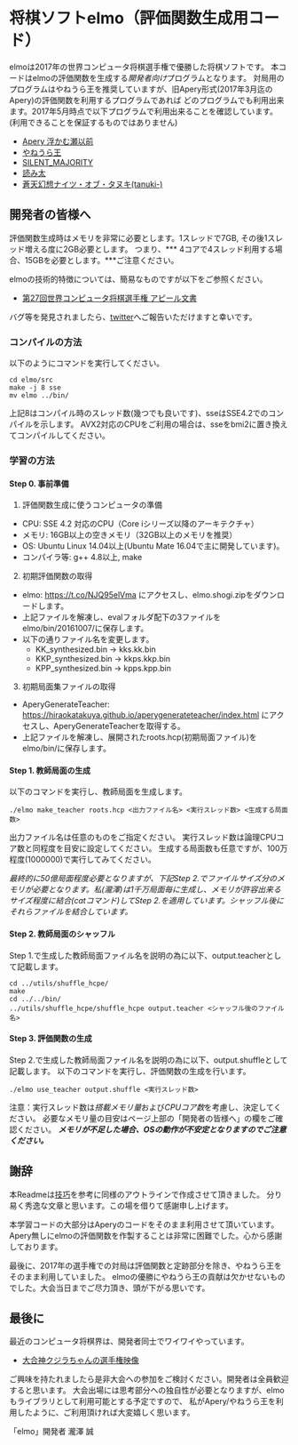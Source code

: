 # 将棋ソフトelmo（評価関数生成用コード）

elmoは2017年の世界コンピュータ将棋選手権で優勝した将棋ソフトです。
本コードはelmoの評価関数を生成する*開発者向け*プログラムとなります。
対局用のプログラムはやねうら王を推奨していますが、旧Apery形式(2017年3月迄のApery)の評価関数を利用するプログラムであれば
どのプログラムでも利用出来ます。2017年5月時点で以下プログラムで利用出来ることを確認しています。
(利用できることを保証するものではありません)
- [Apery 浮かむ瀬以前](https://github.com/HiraokaTakuya/apery/tree/8220c20fdcfd2c273b3a69c09e7daf80d9df2ddd)
- [やねうら王](https://github.com/yaneurao/YaneuraOu)
- [SILENT_MAJORITY](https://github.com/Jangja/silent_majority) 
- [読み太](https://github.com/TukamotoRyuzo/Yomita)
- [蒼天幻想ナイツ・オブ・タヌキ(tanuki-)](https://github.com/nodchip/hakubishin-)


## 開発者の皆様へ

評価関数生成時はメモリを非常に必要とします。1スレッドで7GB, その後1スレッド増える度に2GB必要とします。
つまり、*** 4コアで4スレッド利用する場合、15GBを必要とします。***ご注意ください。

elmoの技術的特徴については、簡易なものですが以下をご参照ください。
- [第27回世界コンピュータ将棋選手権 アピール文書](http://www2.computer-shogi.org/wcsc27/appeal/elmo/elmo_wcsc27_appeal_r2_0.txt)

バグ等を発見されましたら、[twitter](https://twitter.com/mktakizawa)へご報告いただけますと幸いです。

### コンパイルの方法

以下のようにコマンドを実行してください。

```
cd elmo/src
make -j 8 sse
mv elmo ../bin/
```
上記8はコンパイル時のスレッド数(幾つでも良いです)、sseはSSE4.2でのコンパイルを示します。
AVX2対応のCPUをご利用の場合は、sseをbmi2に置き換えてコンパイルしてください。

### 学習の方法

#### Step 0. 事前準備

1. 評価関数生成に使うコンピュータの準備
  - CPU: SSE 4.2 対応のCPU（Core iシリーズ以降のアーキテクチャ）
  - メモリ: 16GB以上の空きメモリ（32GB以上のメモリを推奨）
  - OS: Ubuntu Linux 14.04以上(Ubuntu Mate 16.04で主に開発しています)。
  - コンパイラ等: g++ 4.8以上, make
2. 初期評価関数の取得
  - elmo: https://t.co/NJQ95elVma にアクセスし、elmo.shogi.zipをダウンロードします。
  - 上記ファイルを解凍し、evalフォルダ配下の3ファイルをelmo/bin/20161007/に保存します。
  - 以下の通りファイル名を変更します。
    - KK_synthesized.bin → kks.kk.bin
    - KKP_synthesized.bin → kkps.kkp.bin
    - KPP_synthesized.bin → kpps.kpp.bin
3. 初期局面集ファイルの取得
  - AperyGenerateTeacher: https://hiraokatakuya.github.io/aperygenerateteacher/index.html にアクセスし、AperyGenerateTeacherを取得する。
  - 上記ファイルを解凍し、展開されたroots.hcp(初期局面ファイル)をelmo/bin/に保存します。

#### Step 1. 教師局面の生成

以下のコマンドを実行し、教師局面を生成します。

``` 
./elmo make_teacher roots.hcp <出力ファイル名> <実行スレッド数> <生成する局面数>
```

出力ファイル名は任意のものをご指定ください。
実行スレッド数は論理CPUコア数と同程度を目安に設定してください。
生成する局面数も任意ですが、100万程度(1000000)で実行してみてください。

*最終的に50億局面程度必要となりますが、下記Step 2.でファイルサイズ分のメモリが必要となります。私(瀧澤)は1千万局面毎に生成し、メモリが許容出来るサイズ程度に結合(catコマンド)してStep 2.を適用しています。シャッフル後にそれらファイルを結合しています。*

#### Step 2. 教師局面のシャッフル

Step 1.で生成した教師局面ファイル名を説明の為に以下、output.teacherとして記載します。
```
cd ../utils/shuffle_hcpe/
make
cd ../../bin/
../utils/shuffle_hcpe/shuffle_hcpe output.teacher <シャッフル後のファイル名>
```

#### Step 3. 評価関数の生成

Step 2.で生成した教師局面ファイル名を説明の為に以下、output.shuffleとして記載します。
以下のコマンドを実行し、評価関数の生成を行います。

```
./elmo use_teacher output.shuffle <実行スレッド数>
```

注意：実行スレッド数は*搭載メモリ量*および*CPUコア数*を考慮し、決定してください。
必要なメモリ量の目安はページ上部の「開発者の皆様へ」の欄をご確認ください。
***メモリが不足した場合、OSの動作が不安定となりますのでご注意ください。***

## 謝辞

本Readmeは[技巧](https://github.com/gikou-official/Gikou)を参考に同様のアウトラインで作成させて頂きました。
分り易く秀逸な文章と思います。この場を借りて感謝申し上げます。

本学習コードの大部分はAperyのコードをそのまま利用させて頂いています。
Apery無しにelmoの評価関数を作製することは非常に困難でした。心から感謝しております。

最後に、2017年の選手権での対局は評価関数と定跡部分を除き、やねうら王をそのまま利用していました。
elmoの優勝にやねうら王の貢献は欠かせないものでした。大会当日までご尽力頂き、頭が下がる思いです。

## 最後に

最近のコンピュータ将棋界は、開発者同士でワイワイやっています。
- [大合神クジラちゃんの選手権映像](https://www.youtube.com/channel/UCcwZkz7v1SY5-IGFRCrF-1Q)

ご興味を持たれましたら是非大会への参加をご検討ください。開発者は全員歓迎すると思います。
大会出場には思考部分への独自性が必要となりますが、elmoもライブラリとして利用可能とする予定ですので、
私がApery/やねうら王を利用したように、ご利用頂ければ大変嬉しく思います。

「elmo」開発者 瀧澤 誠